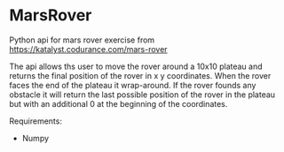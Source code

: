 MarsRover
========
Python api for mars rover exercise from https://katalyst.codurance.com/mars-rover

The api allows ths user to move the rover around a 10x10 plateau and returns the final position of the rover in x y 
coordinates. When the rover faces the end of the plateau it wrap-around. If the rover founds any obstacle it will return 
the last possible position of the rover in the plateau but with an additional 0 at the beginning of the coordinates.

Requirements:
- Numpy
